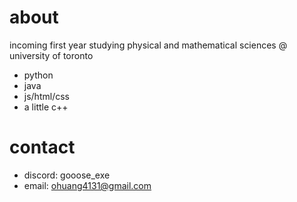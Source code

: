 # about
incoming first year studying physical and mathematical sciences @ university of toronto
- python
- java
- js/html/css
- a little c++

# contact
- discord: gooose_exe
- email: ohuang4131@gmail.com
